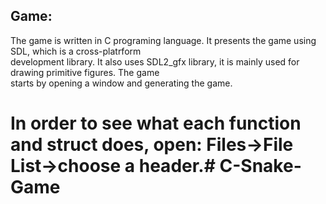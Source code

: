 ## Game:
The game is written in C programing language. It presents the game using SDL, which is a cross-platrform<br />
development library. It also uses SDL2_gfx library, it is mainly used for drawing primitive figures. The game<br />
starts  by  opening  a  window  and  generating the game.<br />

# In order to see what each function and struct does, open: Files->File List->choose a header.# C-Snake-Game
